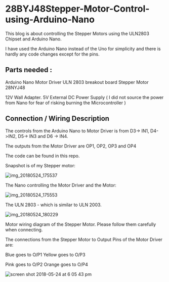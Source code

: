 # 28BYJ48Stepper-Motor-Control-using-Arduino-Nano

This blog is about controlling the Stepper Motors using the ULN2803 Chipset and Arduino Nano.

I have used the Arduino Nano instead of the Uno for simplicity and there is hardly any code changes except for the pins.


## Parts needed :

Arduino Nano
Motor Driver ULN 2803 breakout board
Stepper Motor 28NYJ48

12V Wall Adapter.
5V External DC Power Supply  ( I did not source the power from Nano for fear of risking burning the Microcontroller )


## Connection / Wiring Description

The controls from the Arduino Nano to Motor Driver is from D3-> IN1, D4->IN2, D5-> IN3 and D6 -> IN4.

The outputs from the Motor Driver are OP1, OP2, OP3 and OP4



The code can be found in this repo.

Snapshot is of my Stepper motor:

![img_20180524_175537](https://user-images.githubusercontent.com/14288989/40484877-9bf3147a-5f7a-11e8-833f-f0a71566c6ed.jpg)


The Nano controlling the Motor Driver and the Motor:

![img_20180524_175553](https://user-images.githubusercontent.com/14288989/40484878-9c1ee8f2-5f7a-11e8-9887-213efb509540.jpg)

The ULN 2803 - which is similar to ULN 2003.

![img_20180524_180229](https://user-images.githubusercontent.com/14288989/40485393-03aa5078-5f7c-11e8-80d0-342d9d8c6a51.jpg)


Motor wiring diagram of the Stepper Motor.
Please follow them carefully when connecting.

The connections from the Stepper Motor to Output Pins of the Motor Driver are:

Blue goes to O/P1
Yellow goes to O/P3

Pink goes to O/P2
Orange goes to O/P4

![screen shot 2018-05-24 at 6 05 43 pm](https://user-images.githubusercontent.com/14288989/40485871-4d4e5584-5f7d-11e8-944d-ab4132a07cd3.png)

